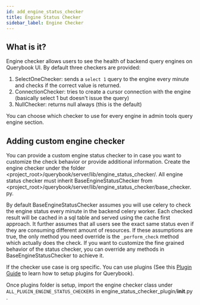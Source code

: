 ```yaml
---
id: add_engine_status_checker
title: Engine Status Checker
sidebar_label: Engine Checker
---
```


## What is it?

Engine checker allows users to see the health of backend query engines on Querybook UI. By default three checkers are provided:

1. SelectOneChecker: sends a `select 1` query to the engine every minute and checks if the correct value is returned.
2. ConnectionChecker: tries to create a cursor connection with the engine (basically select 1 but doesn't issue the query)
3. NullChecker: returns null always (this is the default)

You can choose which checker to use for every engine in admin tools query engine section.

## Adding custom engine checker

You can provide a custom engine status checker to in case you want to customize the check behavior or provide additional information.
Create the engine checker under the folder <project_root>/querybook/server/lib/engine_status_checker/. All engine status checker must inherit BaseEngineStatusChecker from <project_root>/querybook/server/lib/engine_status_checker/base_checker.py.

By default BaseEngineStatusChecker assumes you will use celery to check the engine status every minute in the backend celery worker. Each checked result will be cached in a sql table and served using the cache first approach. It further assumes that all users see the exact same status even if they are consuming different amount of resources. If these assumptions are true, the only method you need override is the `_perform_check` method which actually does the check. If you want to customize the fine grained behavior of the status checker, you can override any methods in BaseEngineStatusChecker to achieve it.

If the checker use case is org specific. You can use plugins (See this [Plugin Guide](../admin_guide/plugins.md) to learn how to setup plugins for Querybook).

Once plugins folder is setup, import the engine checker class under `ALL_PLUGIN_ENGINE_STATUS_CHECKERS` in engine_status_checker_plugin/**init**.py .
